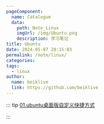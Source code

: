 ```yaml
---
pageComponent:
  name: Catalogue
  data:
    path: Note_Linux
    imgUrl: /img/Ubuntu.png
    description: 学习笔记
title: Ubuntu
date: 2024-05-07 20:15:03
permalink: /note/linux/
categories: 
tags:
  - linux
author:
  name: beiklive
  link: https://github.com/beiklive
---
```


::: tip 
[01.ubuntu桌面版自定义快捷方式](../../Note_Linux/01.ubuntu桌面版自定义快捷方式.md)

:::
